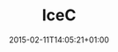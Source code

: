 ---
type: "internal-project"
title: "IceC"
date: 2015-02-11T14:05:21+01:00
description: "IceP compatible implementation of an object oriented
middleware for contrainded devices (in C)."
icon: "icec/images/icec-logo.png"

layout: "home"
---
